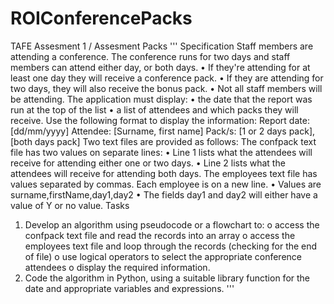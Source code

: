 # ROIConferencePacks
TAFE Assesment 1 / Assesment Packs
'''
Specification
Staff members are attending a conference. The conference runs for two days and staff members can attend either day, or both days. 
•	If they're attending for at least one day they will receive a conference pack. 
•	If they are attending for two days, they will also receive the bonus pack. 
•	Not all staff members will be attending.
The application must display:
•	the date that the report was run at the top of the list
•	a list of attendees and which packs they will receive.
Use the following format to display the information:
Report date: [dd/mm/yyyy]
Attendee: [Surname, first name] Pack/s: [1 or 2 days pack], [both days pack]
Two text files are provided as follows:
The confpack text file has two values on separate lines:
•	Line 1 lists what the attendees will receive for attending either one or two days.
•	Line 2 lists what the attendees will receive for attending both days.
The employees text file has values separated by commas. Each employee is on a new line.
•	Values are surname,firstName,day1,day2
•	The fields day1 and day2 will either have a value of Y or no value.
Tasks
1.	Develop an algorithm using pseudocode or a flowchart to:
o	access the confpack text file and read the records into an array
o	access the employees text file and loop through the records (checking for the end of file)
o	use logical operators to select the appropriate conference attendees
o	display the required information.
2.	Code the algorithm in Python, using a suitable library function for the date and appropriate variables and expressions.
'''
